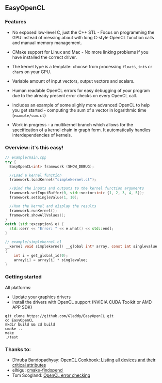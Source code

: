 ## EasyOpenCL

### Features
* No exposed low-level C, just the C++ STL - Focus on programming the GPU instead of messing about with long C-style OpenCL function calls and manual memory management.
* CMake support for Linux and Mac - No more linking problems if you have installed the correct driver.
* The kernel type is a template: choose from processing `float`s, `int`s or `char`s on your GPU.
* Variable amount of input vectors, output vectors and scalars.
* Human readable OpenCL errors for easy debugging of your program due to the already present error checks on every OpenCL call.
* Includes an example of some slighly more advanced OpenCL to help you get started - computing the sum of a vector in logarithmic time (`example/sum.cl`)

* Work in progress - a multikernel branch which allows for the specification of a kernel chain in graph form. It automatically handles interdependencies of kernels.
### Overview: it's this easy!
```cpp
// example/main.cpp
try {
  EasyOpenCL<int> framework (SHOW_DEBUG);

  //Load a kernel function
  framework.loadKernel("simplekernel.cl");

  //Bind the inputs and outputs to the kernel function arguments
  framework.setInputBuffer(0, std::vector<int> {1, 2, 3, 4, 5});
  framework.setSingleValue(1, 10);

  //Run the kernel and display the results
  framework.runKernel();
  framework.showAllValues();
}
catch (std::exception& e) {
  std::cerr << "Error: " << e.what() << std::endl;
}
```

```c
// example/simplekernel.cl
__kernel void simplekernel(	__global int* array, const int singlevalue )
{
	int i = get_global_id(0);
	array[i] = array[i] * singlevalue;
}
```

### Getting started
All platforms:
* Update your graphics drivers
* Install the drivers with OpenCL support (NVIDIA CUDA Toolkit or AMD APP SDK)

```
git clone https://github.com/Gladdy/EasyOpenCL.git
cd EasyOpenCL
mkdir build && cd build
cmake ..
make
./test
```

### Thanks to:
* Dhruba Bandopadhyay: [OpenCL Cookbook: Listing all devices and their critical attributes](http://dhruba.name/2012/08/14/opencl-cookbook-listing-all-devices-and-their-critical-attributes/)
* elhigu: [cmake-findopencl](https://github.com/elhigu/cmake-findopencl)
* Tom Scogland: [OpenCL error checking](http://tom.scogland.com/blog/2013/03/29/opencl-errors/)
